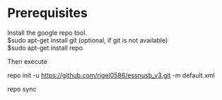 # Prerequisites
Install the google repo tool.   
$sudo apt-get install git (optional, if git is not available)    
$sudo apt-get install repo   

Then execute   

repo init -u https://github.com/rigel0586/essnusb_v3.git -m default.xml   

repo sync
